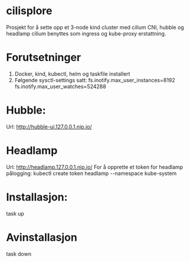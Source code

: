 # cilisplore

Prosjekt for å sette opp et 3-node kind cluster med cilium CNI, hubble og headlamp
cilium benyttes som ingress og kube-proxy erstattning.

# Forutsetninger

1. Docker, kind, kubectl, helm og taskfile installert
2. Følgende sysctl-settings satt:
fs.inotify.max_user_instances=8192
fs.inotify.max_user_watches=524288


# Hubble:
Url: http://hubble-ui.127.0.0.1.nip.io/

# Headlamp
Url: http://headlamp.127.0.0.1.nip.io/
For å opprette et token for headlamp pålogging:
kubectl create token headlamp --namespace kube-system


# Installasjon:
task up


# Avinstallasjon
task down
